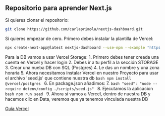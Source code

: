 ## Repositorio para aprender Next.js

Si quieres clonar el repositorio:

```bash
git clone https://github.com/carlaprimola/nextjs-dashboard.git
```

Si quieres empezar de cero. Primero debes instalar la plantilla de Vercel:

```bash
npx create-next-app@latest nextjs-dashboard --use-npm --example "https://github.com/vercel/next-learn/tree/main/dashboard/starter-example"
```

Para la DB vamos a usar Vercel Storage:
    1. Primero debes tener creada una cuenta en Vercel y hacer login
    2. Debes ir a tu perfil a la sección STORAGE
    3. Crear una nueba DB con SQL (Postgres)
    4. Le das un nombre y una zona horaria
    5. Ahora necesitamos instalar Vercel en nuestro Proyecto para usar el archivo 'seed.js' que contiene nuestra db
        ```bash
        npm install @vercel/postgres
        ```
    6. En package.json añadimos:
    7. ```bash
         "seed": "node --require dotenv/config ./scripts/seed.js"
        ```
    8. Ejecutamos la aplicacion
        ```bash
        npm run seed
        ```
    9. Ahora si vamos a Vercel, dentro de nuestra DB y hacemos clic en Data, veremos que ya tenemos vinculada nuestra DB


 [Guía Vercel](https://nextjs.org/learn/dashboard-app/getting-started)


